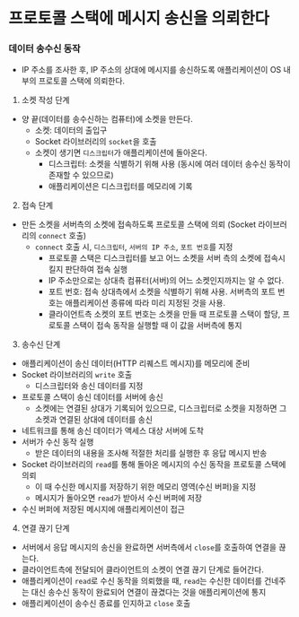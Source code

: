 # 프로토콜 스택에 메시지 송신을 의뢰한다

### 데이터 송수신 동작
- IP 주소를 조사한 후, IP 주소의 상대에 메시지를 송신하도록 애플리케이션이 OS 내부의 프로토콜 스택에 의뢰한다.

1. 소켓 작성 단계
  - 양 끝(데이터를 송수신하는 컴퓨터)에 소켓을 만든다.
    - 소켓: 데이터의 출입구
    - Socket 라이브러리의 `socket`을 호출
    - 소켓이 생기면 `디스크립터`가 애플리케이션에 돌아온다.
      - 디스크립터: 소켓을 식별하기 위해 사용 (동시에 여러 데이터 송수신 동작이 존재할 수 있으므로)
      - 애플리케이션은 디스크립터를 메모리에 기록
2. 접속 단계
  - 만든 소켓을 서버측의 소켓에 접속하도록 프로토콜 스택에 의뢰 (Socket 라이브러리의 `connect` 호출)
    - `connect` 호출 시, `디스크립터`, `서버의 IP 주소`, `포트 번호`를 지정
      - 프로토콜 스택은 디스크립터를 보고 어느 소켓을 서버 측의 소켓에 접속시킬지 판단하여 접속 실행
      - IP 주소만으로는 상대측 컴퓨터(서버)의 어느 소켓인지까지는 알 수 없다.
      - 포트 번호: 접속 상대측에서 소켓을 식별하기 위해 사용. 서버측의 포트 번호는 애플리케이션 종류에 따라 미리 지정된 것을 사용.
      - 클라이언트측 소켓의 포트 번호는 소켓을 만들 때 프로토콜 스택이 할당, 프로토콜 스택이 접속 동작을 실행할 때 이 값을 서버측에 통지

3. 송수신 단계
  - 애플리케이션이 송신 데이터(HTTP 리퀘스트 메시지)를 메모리에 준비
  - Socket 라이브러리의 `write` 호출
    - 디스크립터와 송신 데이터를 지정
  - 프로토콜 스택이 송신 데이터를 서버에 송신
    - 소켓에는 연결된 상대가 기록되어 있으므로, 디스크립터로 소켓을 지정하면 그 소켓과 연결된 상대에 데이터를 송신
  - 네트워크를 통해 송신 데이터가 액세스 대상 서버에 도착
  - 서버가 수신 동작 실행
    - 받은 데이터의 내용을 조사해 적절한 처리를 실행한 후 응답 메시지 반송
  - Socket 라이브러리의 `read`를 통해 돌아온 메시지의 수신 동작을 프로토콜 스택에 의뢰
    - 이 때 수신한 메시지를 저장하기 위한 메모리 영역(수신 버퍼)을 지정
    - 메시지가 돌아오면 `read`가 받아서 수신 버퍼에 저장
  - 수신 버퍼에 저장된 메시지에 애플리케이션이 접근

4. 연결 끊기 단계
  - 서버에서 응답 메시지의 송신을 완료하면 서버측에서 `close`를 호출하여 연결을 끊는다.
  - 클라이언트측에 전달되어 클라이언트의 소켓이 연결 끊기 단계로 들어간다.
  - 애플리케이션이 `read`로 수신 동작을 의뢰했을 때, `read`는 수신한 데이터를 건네주는 대신 송수신 동작이 완료되어 연결이 끊겼다는 것을 애플리케이션에 통지
  - 애플리케이션이 송수신 종료를 인지하고 `close` 호출
